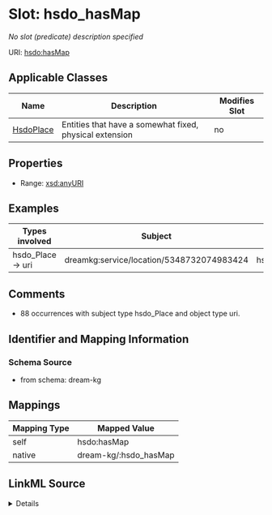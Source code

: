 

# Slot: hsdo_hasMap


_No slot (predicate) description specified_





URI: [hsdo:hasMap](http://schema.org/hasMap)



<!-- no inheritance hierarchy -->





## Applicable Classes

| Name | Description | Modifies Slot |
| --- | --- | --- |
| [HsdoPlace](../classes/HsdoPlace.md) | Entities that have a somewhat fixed, physical extension |  no  |







## Properties

* Range: [xsd:anyURI](xsd:anyURI)






## Examples

| Types involved | Subject | Predicate | Object |
| --- | --- | --- | --- |
| hsdo_Place → uri | dreamkg:service/location/5348732074983424 | hsdo:hasMap | https://www.google.com/maps/?q=4301+Rising+Sun+Avenue,+Philadelphia,+PA+19140/ |


## Comments

* 88 occurrences with subject type hsdo_Place and object type uri.

## Identifier and Mapping Information







### Schema Source


* from schema: dream-kg




## Mappings

| Mapping Type | Mapped Value |
| ---  | ---  |
| self | hsdo:hasMap |
| native | dream-kg/:hsdo_hasMap |




## LinkML Source

<details>
```yaml
name: hsdo_hasMap
description: No slot (predicate) description specified
comments:
- 88 occurrences with subject type hsdo_Place and object type uri.
examples:
- description: hsdo_Place → uri
  object:
    example_object: https://www.google.com/maps/?q=4301+Rising+Sun+Avenue,+Philadelphia,+PA+19140/
    example_predicate: hsdo:hasMap
    example_subject: dreamkg:service/location/5348732074983424
from_schema: dream-kg
rank: 1000
slot_uri: hsdo:hasMap
alias: hsdo_hasMap
domain_of:
- hsdo_Place
range: uri

```
</details>